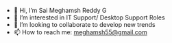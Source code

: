 - 👋 Hi, I’m Sai Meghamsh Reddy G
- 👀 I’m interested in IT Support/ Desktop Support Roles
- 💞️ I’m looking to collaborate to develop new trends
- 📫 How to reach me: meghamsh55@gmail.com
